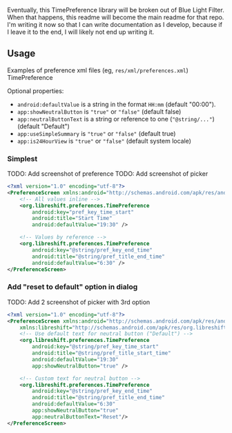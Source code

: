Eventually, this TimePreference library will be broken out of Blue Light Filter. When that happens, this readme will become the main readme for that repo. I'm writing it now so that I can write documentation as I develop, because if I leave it to the end, I will likely not end up writing it.

## Usage

Examples of preference xml files (eg, `res/xml/preferences.xml`) TimePreference

Optional properties:

- `android:defaultValue` is a string in the format `HH:mm` (default "00:00").
- `app:showNeutralButton` is `"true"` or `"false"` (default false)
- `app:neutralButtonText` is a string or reference to one (`"@string/..."`) (default "Default")
- `app:useSimpleSummary` is `"true"` or `"false"` (default true)
- `app:is24HourView` is `"true"` or `"false"` (default system locale)

### Simplest

TODO: Add screenshot of preference
TODO: Add screenshot of picker

```xml
<?xml version="1.0" encoding="utf-8"?>
<PreferenceScreen xmlns:android="http://schemas.android.com/apk/res/android">
    <!-- All values inline -->
    <org.libreshift.preferences.TimePreference
        android:key="pref_key_time_start"
        android:title="Start Time"
        android:defaultValue="19:30" />

    <!-- Values by reference -->
    <org.libreshift.preferences.TimePreference
        android:key="@string/pref_key_end_time"
        android:title="@string/pref_title_end_time"
        android:defaultValue="6:30" />
</PreferenceScreen>
```

### Add "reset to default" option in dialog

TODO: Add 2 screenshot of picker with 3rd option

```xml
<?xml version="1.0" encoding="utf-8"?>
<PreferenceScreen xmlns:android="http://schemas.android.com/apk/res/android"
    xmlns:libreshift="http://schemas.android.com/apk/res/org.libreshift">
    <!-- Use default text for neutral button ("Default") -->
    <org.libreshift.preferences.TimePreference
        android:key="@string/pref_key_time_start"
        android:title="@string/pref_title_start_time"
        android:defaultValue="19:30"
        app:showNeutralButton="true" />

    <!-- Custom text for neutral button -->
    <org.libreshift.preferences.TimePreference
        android:key="@string/pref_key_end_time"
        android:title="@string/pref_title_end_time"
        android:defaultValue="6:30"
        app:showNeutralButton="true"
        app:neutralButtonText="Reset"/>
</PreferenceScreen>
```
